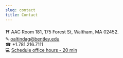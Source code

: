 ```yaml
---
slug: contact
title: Contact
---
```




&#9961; AAC Room 181, 175 Forest St, Waltham, MA 02452.    
&#9998; oaltindag@bentley.edu    
&#9742; +1.781.216.7111   
💻 [Schedule office hours - 20 min](https://calendly.com/oaltindag/sample-20min?month=2021-09)